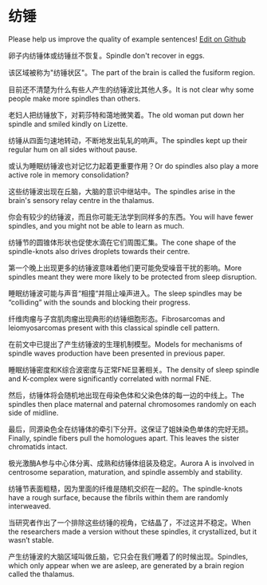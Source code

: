 # 纺锤

Please help us improve the quality of example sentences! [Edit on Github](https://github.com/jiyushe/jiyu-example-sentence-source/blob/main/chinese/fangchui.md)

<p><span class="chinese">卵子内纺锤体或纺锤丝不恢复。</span><span class="english">Spindle don't recover in eggs.</span></p>

<p><span class="chinese">该区域被称为"纺锤状区"。</span><span class="english">The part of the brain is called the fusiform region.</span></p>

<p><span class="chinese">目前还不清楚为什么有些人产生的纺锤波比其他人多。</span><span class="english">It is not clear why some people make more spindles than others.</span></p>

<p><span class="chinese">老妇人把纺锤放下，对莉莎特和蔼地微笑着。</span><span class="english">The old woman put down her spindle and smiled kindly on Lizette.</span></p>

<p><span class="chinese">纺锤从四面匀速地转动，不断地发出轧轧的响声。</span><span class="english">The spindles kept up their regular hum on all sides without pause.</span></p>

<p><span class="chinese">或认为睡眠纺锤波也对记忆力起着更重要作用？</span><span class="english">Or do spindles also play a more active role in memory consolidation?</span></p>

<p><span class="chinese">这些纺锤波出现在丘脑，大脑的意识中继站中。</span><span class="english">The spindles arise in the brain's sensory relay centre in the thalamus.</span></p>

<p><span class="chinese">你会有较少的纺锤波，而且你可能无法学到同样多的东西。</span><span class="english">You will have fewer spindles, and you might not be able to learn as much.</span></p>

<p><span class="chinese">纺锤节的圆锥体形状也促使水滴在它们周围汇集。</span><span class="english">The cone shape of the spindle-knots also drives droplets towards their centre.</span></p>

<p><span class="chinese">第一个晚上出现更多的纺锤波意味着他们更可能免受噪音干扰的影响。</span><span class="english">More spindles meant they were more likely to be protected from sleep disruption.</span></p>

<p><span class="chinese">睡眠纺锤波可能与声音“相撞“并阻止噪声进入。</span><span class="english">The sleep spindles may be “colliding” with the sounds and blocking their progress.</span></p>

<p><span class="chinese">纤维肉瘤与子宫肌肉瘤出现典形的纺锤细胞形态。</span><span class="english">Fibrosarcomas and leiomyosarcomas present with this classical spindle cell pattern.</span></p>

<p><span class="chinese">在前文中已提出了产生纺锤波的生理机制模型。</span><span class="english">Models for mechanisms of spindle waves production have been presented in previous paper.</span></p>

<p><span class="chinese">睡眠纺锤密度和K综合波密度与正常FNE显著相关。</span><span class="english">The density of sleep spindle and K-complex were significantly correlated with normal FNE.</span></p>

<p><span class="chinese">然后，纺锤体将会随机地出现在母染色体和父染色体的每一边的中线上。</span><span class="english">The spindles then place maternal and paternal chromosomes randomly on each side of midline.</span></p>

<p><span class="chinese">最后，同源染色全在纺锤体的牵引下分开。这保证了姐妹染色单体的完好无损。</span><span class="english">Finally, spindle fibers pull the homologues apart. This leaves the sister chromatids intact.</span></p>

<p><span class="chinese">极光激酶A参与中心体分离、成熟和纺锤体组装及稳定。</span><span class="english">Aurora A is involved in centrosome separation, maturation, and spindle assembly and stability.</span></p>

<p><span class="chinese">纺锤节表面粗糙，因为里面的纤维是随机交织在一起的。</span><span class="english">The spindle-knots have a rough surface, because the fibrils within them are randomly interweaved.</span></p>

<p><span class="chinese">当研究者作出了一个排除这些纺锤的视角，它结晶了，不过这并不稳定。</span><span class="english">When the researchers made a version without these spindles, it crystallized, but it wasn’t stable.</span></p>

<p><span class="chinese">产生纺锤波的大脑区域叫做丘脑，它只会在我们睡着了的时候出现。</span><span class="english">Spindles, which only appear when we are asleep, are generated by a brain region called the thalamus.</span></p>

